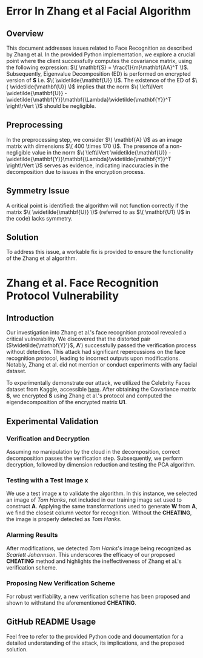 # Error In Zhang et al Facial Algorithm

## Overview

This document addresses issues related to Face Recognition as described by Zhang et al. In the provided Python implementation, we explore a crucial point where the client successfully computes the covariance matrix, using the following expression: $\( \mathbf{S} = \frac{1}{m}\mathbf{AA}^T \)$. Subsequently, Eigenvalue Decomposition (ED) is performed on encrypted version of $\mathbf{S}$ i.e. $\( \widetilde{\mathbf{U}} \)$. The existence of the ED of $\( \widetilde{\mathbf{U}} \)$ implies that the norm $\( \left\lVert \widetilde{\mathbf{U}} - \widetilde{\mathbf{Y}}\mathbf{\Lambda}\widetilde{\mathbf{Y}}^T \right\rVert \)$ should be negligible.

## Preprocessing

In the preprocessing step, we consider $\( \mathbf{A} \)$ as an image matrix with dimensions $\( 400 \times 170 \)$. The presence of a non-negligible value in the norm $\( \left\lVert \widetilde{\mathbf{U}} - \widetilde{\mathbf{Y}}\mathbf{\Lambda}\widetilde{\mathbf{Y}}^T \right\rVert \)$ serves as evidence, indicating inaccuracies in the decomposition due to issues in the encryption process.

## Symmetry Issue

A critical point is identified: the algorithm will not function correctly if the matrix $\( \widetilde{\mathbf{U}} \)$ (referred to as $\( \mathbf{U1} \)$ in the code) lacks symmetry.

## Solution

To address this issue, a workable fix is provided to ensure the functionality of the Zhang et al algorithm.

# Zhang et al. Face Recognition Protocol Vulnerability

## Introduction

Our investigation into Zhang et al.'s face recognition protocol revealed a critical vulnerability. We discovered that the distorted pair ($\widetilde{\mathbf{Y}'}$, $\mathbf{\Lambda}'$) successfully passed the verification process without detection. This attack had significant repercussions on the face recognition protocol, leading to incorrect outputs upon modifications. Notably, Zhang et al. did not mention or conduct experiments with any facial dataset.

To experimentally demonstrate our attack, we utilized the Celebrity Faces dataset from Kaggle, accessible [here](https://www.kaggle.com/code/jiaowoguanren/celebrity-face-image-dataset-tensorflow/input). After obtaining the Covariance matrix $\mathbf{S}$, we encrypted $\mathbf{S}$ using Zhang et al.'s protocol and computed the eigendecomposition of the encrypted matrix $\mathbf{U1}$.

## Experimental Validation

### Verification and Decryption

Assuming no manipulation by the cloud in the decomposition, correct decomposition passes the verification step. Subsequently, we perform decryption, followed by dimension reduction and testing the PCA algorithm.

### Testing with a Test Image $\mathbf{x}$

We use a test image $\mathbf{x}$ to validate the algorithm. In this instance, we selected an image of *Tom Hanks*, not included in our training image set used to construct $\mathbf{A}$. Applying the same transformations used to generate $\mathbf{W}$ from $\mathbf{A}$, we find the closest column vector for recognition. Without the **CHEATING**, the image is properly detected as *Tom Hanks*.

### Alarming Results

After modifications, we detected *Tom Hanks*'s image being recognized as *Scarlett Johannson*. This underscores the efficacy of our proposed **CHEATING** method and highlights the ineffectiveness of Zhang et al.'s verification scheme.

### Proposing New Verification Scheme

For robust verifiability, a new verification scheme has been proposed and shown to withstand the aforementioned **CHEATING**.

## GitHub README Usage

Feel free to refer to the provided Python code and documentation for a detailed understanding of the attack, its implications, and the proposed solution.
